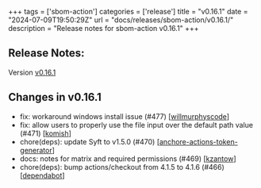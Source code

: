+++
tags = ['sbom-action']
categories = ['release']
title = "v0.16.1"
date = "2024-07-09T19:50:29Z"
url = "docs/releases/sbom-action/v0.16.1/"
description = "Release notes for sbom-action v0.16.1"
+++

## Release Notes:
Version [v0.16.1](https://github.com/anchore/sbom-action/releases/tag/v0.16.1)

## Changes in v0.16.1

- fix: workaround windows install issue (#477) [[willmurphyscode](https://github.com/willmurphyscode)]
- fix: allow users to properly use the file input over the default path value (#471) [[komish](https://github.com/komish)]
- chore(deps): update Syft to v1.5.0 (#470) [[anchore-actions-token-generator](https://github.com/anchore-actions-token-generator)]
- docs: notes for matrix and required permissions (#469) [[kzantow](https://github.com/kzantow)]
- chore(deps): bump actions/checkout from 4.1.5 to 4.1.6 (#466) [[dependabot](https://github.com/dependabot)]
